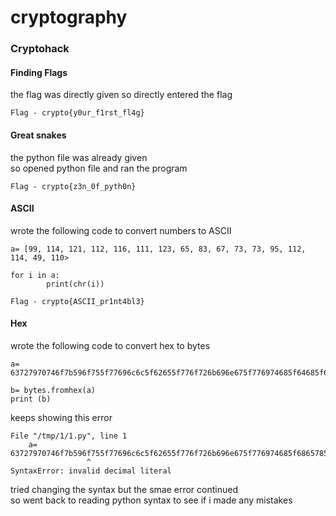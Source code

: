 # cryptography

### Cryptohack 

#### Finding Flags 

the flag was directly given so directly entered the flag     

```   
Flag - crypto{y0ur_f1rst_fl4g}   
```  

#### Great snakes   

the python file was already given   
so opened python file and ran the program   
```
Flag - crypto{z3n_0f_pyth0n}
```

#### ASCII  

wrote the following code to convert numbers to ASCII
```
a= [99, 114, 121, 112, 116, 111, 123, 65, 83, 67, 73, 73, 95, 112, 114, 49, 110>

for i in a:
        print(chr(i))
```

```
Flag - crypto{ASCII_pr1nt4bl3}
```

#### Hex 

wrote the following code to convert hex to bytes 
```
a= 63727970746f7b596f755f77696c6c5f62655f776f726b696e675f776974685f64685f6865785f737472696e67735f615f6c6f747d

b= bytes.fromhex(a)
print (b) 
```
keeps showing this error
```
File "/tmp/1/1.py", line 1
    a= 63727970746f7b596f755f77696c6c5f62655f776f726b696e675f776974685f6865785f737472696e67735f615f6c6f747d
                 ^
SyntaxError: invalid decimal literal
```
tried changing the syntax but the smae error continued   
so went back to reading python syntax to see if i made any mistakes
